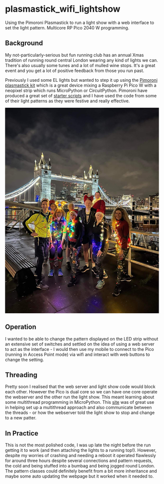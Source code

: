 # plasmastick_wifi_lightshow
Using the Pimoroni Plasmastick to run a light show with a web interface to set the light pattern. Multicore RP Pico 2040 W programming.

## Background

My not-particularly-serious but fun running club has an annual Xmas tradition of running round central London wearing any kind of lights we can. There's also usually some tunes and a lot of mulled wine stops. It's a great event and you get a lot of positive feedback from those you run past.

Previously I used some EL lights but wanted to step it up using the [Pimoroni plasmastick kit](https://shop.pimoroni.com/products/wireless-plasma-kit?variant=40372594704467) which is a great device mixing a Raspberry Pi Pico W with a neopixel strip which runs MicroPython or CircuitPython.
Pimoroni have produced a great set of [starter scripts](https://github.com/pimoroni/pimoroni-pico/tree/main/micropython/examples/plasma_stick) and I have used the code from some of their light patterns as they were festive and really effective.

![Running Club](./IMG_4017.JPG)

## Operation
I wanted to be able to change the pattern displayed on the LED strip without an extensive set of switches and settled on the idea of using a web server to act as the interface - I would then use my mobile to connect to the Pico (running in Access Point mode) via wifi and interact with web buttons to change the setting.

## Threading
Pretty soon I realised that the web server and light show code would block each other. However the Pico is dual core so we can have one core operate the webserver and the other run the light show. This meant learning about some multithread programming in MicroPython. This [site](https://bytesnbits.co.uk/multi-thread-coding-on-the-raspberry-pi-pico-in-micropython/) was of great use in helping set up a multithread approach and also communicate between the threads - or how the webserver told the light show to stop and change to a new patter.

## In Practice
This is not the most polished code, I was up late the night before the run getting it to work (and then attaching the lights to a running top!). However, despite my worries of crashing and needing a reboot it operated flawlessly for around three hours despite several connections and pattern requests, the cold and being stuffed into a bumbag and being jogged round London.
The pattern classes could definitely benefit from a bit more inheritance and maybe some auto updating the webpage but it worked when it needed to. 





